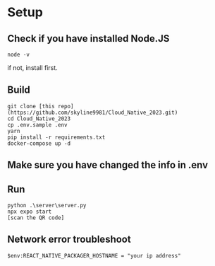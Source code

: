 # Setup

## Check if you have installed Node.JS
```
node -v
```
if not, install first.

## Build
```
git clone [this repo](https://github.com/skyline9981/Cloud_Native_2023.git)
cd Cloud_Native_2023
cp .env.sample .env
yarn
pip install -r requirements.txt
docker-compose up -d
```
## Make sure you have changed the info in .env
## Run
```
python .\server\server.py
npx expo start
[scan the QR code]
```

## Network error troubleshoot

```
$env:REACT_NATIVE_PACKAGER_HOSTNAME = "your ip address"
```
